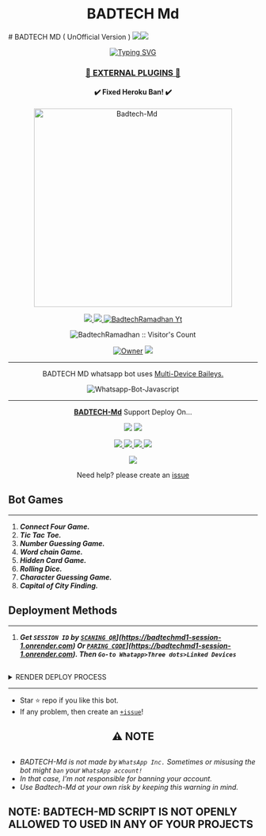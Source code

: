  <h1 align="center"> BADTECH Md </h1> 
# BADTECH MD ( UnOfficial Version ) 
   <a><img src='https://i.imgur.com/LyHic3i.gif'/></a><a><img src='https://i.imgur.com/LyHic3i.gif'/></a>
<p align="center">
<p align="center">
  <a href="https://git.io/typing-svg"><img src="https://readme-typing-svg.demolab.com?font=EB+Garamond&weight=800&size=28&duration=4000&pause=1000&random=false&width=435&lines=+•★⃝ BADTECH_+MD-+V1★⃝•;MULTI-DEVICE+WHATSAPP+BOT;DEVELOPED+BY+𝐑𝐀𝐌𝐀𝐃𝐇𝐀𝐍+𝐘𝐔𝐒𝐔𝐅;RELEASED+DATE+22%2F6%2F2024." alt="Typing SVG" /></a>
 </p>

 
<h3 align="center"> <a href="https://github.com/Badtechramadhan/BADTECH_MD-Media">🍫 EXTERNAL PLUGINS 🍫</a></h3> 

<h4 align="center"> ✔️ Fixed Heroku Ban! ✔️</h4> 


<p align="center">
  <img alt="Badtech-Md" height="400" src="/lib/assets/pk.jpg">
  </a>
</p>
    
   
   
<p align="center">
   <a href="https://github.com/Badtechramadhan/BADTECH_MD/fork">
    <img src="https://img.shields.io/github/forks/Badtechramadhan/BADTECH_MD?style=flat-square&logo=github&color=darkred">
   </a>
  <a href="https://github.com/Badtechramadhan/BADTECH_MD/stargazers"> 
     <img src="https://img.shields.io/github/stars/Badtechramadhan/BADTECH_MD?style=flat-square&logo=github&color=darkred">
 </a>



  <a aria-label="Badtech_Md is free to use" href="https://youtube.com/@suhailtechinfo" target="_blank">
    <img alt="BadtechRamadhan Yt" src="https://img.shields.io/youtube/channel/subscribers/UCU071AMRqcd5mfTdCgJFwPg" target="_blank" />
  </a>

</p>
<p align="center"><img src="https://profile-counter.glitch.me/{BadtechRamadhan}/count.svg" alt="BadtechRamadhan :: Visitor's Count" /></p>

<p align="center">

 <a href="https://github.com/BadtechRamadhan">
 <img title="Owner" src="https://img.shields.io/badge/BadtechRamadhan-darkred?style=flat-square&logo=github&label=owner"></a>
   <a href="https://github.com/BadtechRamadhan">
    <img src="https://img.shields.io/github/followers/SuhailTechInfo?style=flat-square&logo=github&color=darkred">
  </a>
  

 
 </p>





---




<p align="center"> BADTECH MD whatsapp bot uses
  <a href="https://github.com/adiwajshing/Baileys">Multi-Device Baileys.</a>
</p>
<p align="center">
  <img title="Whatsapp-Bot-Javascript" src="https://img.shields.io/badge/Javascript-363303?style=for-the-badge&logo=javascript&logoColor=c6c631"></img>
</p>

---

<p align="center">
  <a href="https://github.com/Badtechramadhan/BADTECH_MD"><b>BADTECH-Md</b></a> Support Deploy On...
</p>

<p align="center">
  <a href="https://github.com/Badtechramadhan/BADTECH_
 MD/blob/main/temp/deploy-on-vps.md"><img src="https://img.shields.io/badge/self hosting-3d1513?style=for-the-badge&logo=serverless&logoColor=FD5750"></a>
  <a href="https://suhail-web01.vercel.app/deploy?platform=railway"><img src="https://img.shields.io/badge/railway-3e164f?style=for-the-badge&logo=railway&logoColor=0B0D0E"></a>
</p>
<p align="center">
  <a href="https://suhail-web01.vercel.app/deploy?platform=heroku"> <img src="https://img.shields.io/badge/heroku-9d7acc?style=for-the-badge&logo=heroku&logoColor=430098"> </a>
  <a href="https://suhail-web01.vercel.app/deploy?platform=repl"  > <img src="https://img.shields.io/badge/replit-253c99?style=for-the-badge&logo=replit&logoColor=F26207"> </a>
  <a href="https://suhail-web01.vercel.app/deploy?platform=koyeb" > <img src="https://img.shields.io/badge/koyeb-033604?style=for-the-badge&logo=koyeb&logoColor=white">    </a>
 <a href="https://suhail-web01.vercel.app/deploy?platform=glitch" > <img src="https://img.shields.io/badge/glitch-033604?style=for-the-badge&logo=glitch&logoColor=darkred"></a>
</p>
<p align="center">
  <a href="https://youtu.be/3NdJb6_1cJM"><img src="https://img.shields.io/badge/CodeSpace-green?colorA=%23ff000&colorB=%23017e40&style=for-the-badge&logo=git&logoColor=white"></a>
</p>
<p align="center">Need help? please create an <a href="https://github.com/SuhailTechInfo/Suhail-Md/issues">issue</a></p>

 



## Bot Games
---
1. ***Connect Four Game.***
2.  ***Tic Tac Toe.***
3.  ***Number Guessing Game.***
4.  ***Word chain Game.***
5.  ***Hidden Card Game.***
6.  ***Rolling Dice.***
7.  ***Character Guessing Game.***
8.  ***Capital of City Finding.***
##


 




    
   
## Deployment Methods
---
1.  ***Get `SESSION ID` by [`SCANING QR`]( [)](https://badtechmd1-session-1.onrender.com) Or [`PARING CODE`]( [)](https://badtechmd1-session-1.onrender.com). Then `Go-to Whatapp>Three dots>Linked Devices`***

##

 <details close>
<summary>RENDER DEPLOY PROCESS</summary>
   
    1: Click "NEW".
    2: Select "Web Service".
    3: Click "Build and deploy from a Git repository".
    4: Now Choose this forked git repo from list.
    5: And JUST CLICK "Connect". 
   </details>


---


- Star ⭐ repo if you like this bot.
- If any problem, then create an [`+issue`](https://github.com/Badtechramadhan/BADTECH_MD/issues/new)!




<h2 align="center"> ⚠️ NOTE  </h2>

   
## 

- *BADTECH-Md is not made by `WhatsApp Inc.` Sometimes or misusing the bot might `ban` your `WhatsApp account!`*
- *In that case, I'm not responsible for banning your account.*
- *Use Badtech-Md at your own risk by keeping this warning in mind.*



## NOTE: BADTECH-MD SCRIPT IS NOT OPENLY ALLOWED TO USED IN ANY OF YOUR PROJECTS
